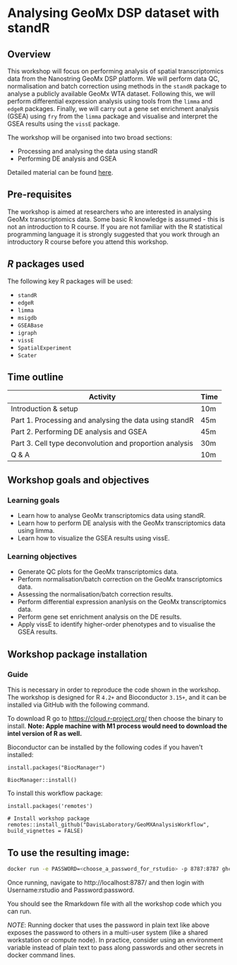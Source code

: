 # Analysing GeoMx DSP dataset with standR

## Overview

This workshop will focus on performing analysis of spatial transcriptomics data from the Nanostring GeoMx DSP platform. We will perform data QC, normalisation and batch correction using methods in the `standR` package to analyse a publicly available GeoMx WTA dataset. Following this, we will perform differential expression analysis using tools from the `limma` and `edgeR` packages. Finally, we will carry out a gene set enrichment analysis (GSEA) using `fry` from the `limma` package and visualise and interpret the GSEA results using the `vissE` package.

The workshop will be organised into two broad sections:
* Processing and analysing the data using standR
* Performing DE analysis and GSEA

Detailed material can be found [here](https://davislaboratory.github.io/GeoMxAnalysisWorkflow/).

## Pre-requisites 

The workshop is aimed at researchers who are interested in analysing GeoMx transcriptomics data. 
Some basic R knowledge is assumed - this is not an introduction to R course. 
If you are not familiar with the R statistical programming language it is strongly suggested that you work through an introductory R course before you attend this workshop.

## _R_ packages used

The following key R packages will be used: 

* `standR`
* `edgeR`
* `limma`
* `msigdb`
* `GSEABase`
* `igraph`
* `vissE`
* `SpatialExperiment`
* `Scater`

## Time outline

| Activity                                                        | Time |
|-----------------------------------------------------------------|------|
| Introduction & setup                                            | 10m  |
| Part 1. Processing and analysing the data using standR          | 45m  |
| Part 2. Performing DE analysis and GSEA                         | 45m  |
| Part 3. Cell type deconvolution and proportion analysis         | 30m  |
| Q & A                                                           | 10m  |


## Workshop goals and objectives

### Learning goals

 - Learn how to analyse GeoMx transcriptomics data using standR.
 - Learn how to perform DE analysis with the GeoMx transcriptomics data using limma.
 - Learn how to visualize the GSEA results using vissE.

### Learning objectives

 - Generate QC plots for the GeoMx transcriptomics data.
 - Perform normalisation/batch correction on the GeoMx transcriptomics data.
 - Assessing the normalisation/batch correction results.
 - Perform differential expression ananlysis on the GeoMx transcriptomics data.
 - Perform gene set enrichment analysis on the DE results.
 - Apply vissE to identify higher-order phenotypes and to visualise the GSEA results.

## Workshop package installation 

### Guide

This is necessary in order to reproduce the code shown in the workshop. 
The workshop is designed for R `4.2+` and Bioconductor `3.15+`, and it can be installed via GitHub with the following command.

To download R go to https://cloud.r-project.org/ then choose the binary to install.
**Note: Apple machine with M1 process would need to download the intel version of R as well.**

Bioconductor can be installed by the following codes if you haven't installed:

```
install.packages("BiocManager")

BiocManager::install()
```

To install this workflow package:

```
install.packages('remotes')

# Install workshop package
remotes::install_github("DavisLaboratory/GeoMXAnalysisWorkflow", build_vignettes = FALSE)
```


## To use the resulting image:

```sh
docker run -e PASSWORD=<choose_a_password_for_rstudio> -p 8787:8787 ghcr.io/ningbioinfo/geomxanalysisworkflow:latest
```

Once running, navigate to http://localhost:8787/ and then login with Username:rstudio and Password:password.

You should see the Rmarkdown file with all the workshop code which you can run.

*NOTE*: Running docker that uses the password in plain text like above exposes the password to others 
in a multi-user system (like a shared workstation or compute node). In practice, consider using an environment 
variable instead of plain text to pass along passwords and other secrets in docker command lines. 


